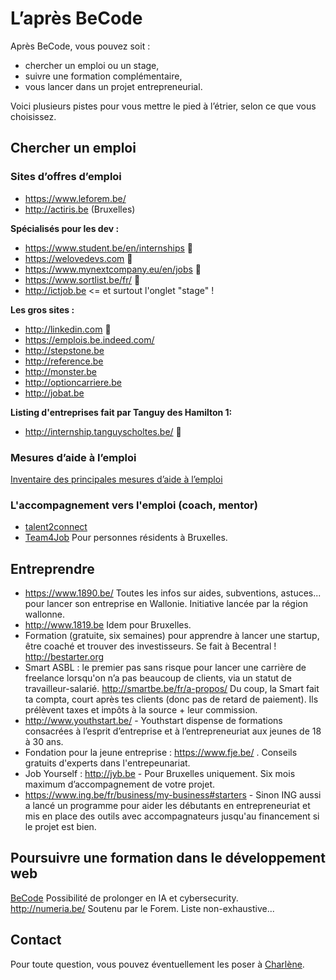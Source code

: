 # L’après BeCode

Après BeCode, vous pouvez soit :

- chercher un emploi ou un stage,
- suivre une formation complémentaire, 
- vous lancer dans un projet entrepreneurial.

Voici plusieurs pistes pour vous mettre le pied à l’étrier, selon ce que vous choisissez.


## Chercher un emploi
### Sites d’offres d’emploi
- https://www.leforem.be/
- http://actiris.be (Bruxelles)

**Spécialisés pour les dev :**
- https://www.student.be/en/internships 🌟
- https://welovedevs.com 🌟
- https://www.mynextcompany.eu/en/jobs 🌟
- https://www.sortlist.be/fr/ 🌟
- http://ictjob.be <= et surtout l'onglet "stage" !

**Les gros sites :**
- http://linkedin.com 🌟
- https://emplois.be.indeed.com/
- http://stepstone.be 
- http://reference.be 
- http://monster.be
- http://optioncarriere.be 
- http://jobat.be 

**Listing d'entreprises fait par Tanguy des Hamilton 1:**
- http://internship.tanguyscholtes.be/ 🌟


### Mesures d’aide à l’emploi
[Inventaire des principales mesures d’aide à l’emploi](https://www.leforem.be/particuliers/aides-financieres-emploi.html)


### L'accompagnement vers l'emploi (coach, mentor)
- [talent2connect](http://www.talent2connect.be/)
- [Team4Job](http://www.team4job.be/) Pour personnes résidents à Bruxelles. 

## Entreprendre

- https://www.1890.be/ Toutes les infos sur aides, subventions, astuces... pour lancer son entreprise en Wallonie. Initiative lancée par la région wallonne.
- http://www.1819.be Idem pour Bruxelles.
- Formation (gratuite, six semaines) pour apprendre à lancer une startup, être coaché et trouver des investisseurs. Se fait à Becentral !  http://bestarter.org 
- Smart ASBL : le premier pas sans risque pour lancer une carrière de freelance lorsqu'on n’a pas beaucoup de clients, via un statut de travailleur-salarié. http://smartbe.be/fr/a-propos/  Du coup, la Smart fait ta compta, court après tes clients (donc pas de retard de paiement). Ils prélèvent taxes et impôts à la source + leur commission. 
- http://www.youthstart.be/ - Youthstart dispense de formations consacrées à l’esprit d’entreprise et à l’entrepreneuriat aux jeunes de 18 à 30 ans.
- Fondation pour la jeune entreprise : https://www.fje.be/ . Conseils gratuits d'experts dans l'entrepeunariat. 
- Job Yourself : http://jyb.be - Pour Bruxelles uniquement. Six mois maximum d’accompagnement de votre projet.
- https://www.ing.be/fr/business/my-business#starters - Sinon ING aussi a lancé un programme pour aider les débutants en entrepreneuriat et mis en place des outils avec accompagnateurs jusqu'au financement si le projet est bien. 

## Poursuivre une formation dans le développement web

[BeCode](https://www.becode.org/) Possibilité de prolonger en IA et cybersecurity.   
http://numeria.be/ Soutenu par le Forem. 
Liste non-exhaustive...

## Contact
Pour toute question, vous pouvez éventuellement les poser à [Charlène](mailto:charlene@becode.org).
